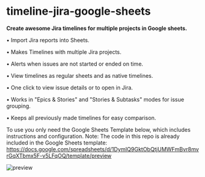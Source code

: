 # timeline-jira-google-sheets
**Create awesome Jira timelines for multiple projects in Google sheets.**

• Import Jira reports into Sheets.

• Makes Timelines with multiple Jira projects.

• Alerts when issues are not started or ended on time.

• View timelines as regular sheets and as native timelines.

• One click to view issue details or to open in Jira.

• Works in "Epics & Stories" and "Stories & Subtasks" modes for issue grouping.

• Keeps all previously made timelines for easy comparison.

To use you only need the Google Sheets Template below, which includes instructions and configuration.
Note: The code in this repo is already included in the  Google Sheets template:
https://docs.google.com/spreadsheets/d/1DymIQ9GktObQtjUMWFmBvr8mvrGqXTbmx5F-v5LFqOQ/template/preview

![preview](https://repository-images.githubusercontent.com/812432053/2c80a729-f99c-4b31-a7a3-1705f6d62466)
